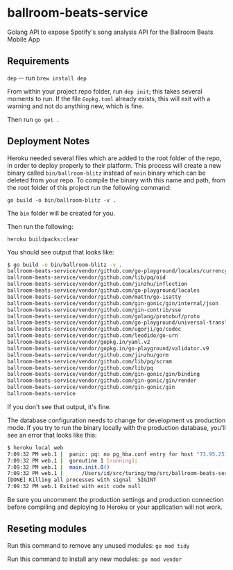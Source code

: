 # ballroom-beats-service
Golang API to expose Spotify's song analysis API for the Ballroom Beats Mobile App


## Requirements

`dep` -- run `brew install dep`

From within your project repo folder, run `dep init`; this takes several moments to run. If the file `Gopkg.toml` already exists, this will exit with a warning and not do anything new, which is fine.

Then run `go get .`

## Deployment Notes

Heroku needed several files which are added to the root folder of the repo, in order to deploy properly to their platform. This process will create a new binary called `bin/ballroom-blitz` instead of `main` binary which can be deleted from your repo. To compile the binary with this name and path, from the root folder of this project run the following command:

`go build -o bin/ballroom-blitz -v .`

The `bin` folder will be created for you.

Then run the following:

`heroku buildpacks:clear`


You should see output that looks like:

```bash
$ go build -o bin/ballroom-blitz -v .
ballroom-beats-service/vendor/github.com/go-playground/locales/currency
ballroom-beats-service/vendor/github.com/lib/pq/oid
ballroom-beats-service/vendor/github.com/jinzhu/inflection
ballroom-beats-service/vendor/github.com/go-playground/locales
ballroom-beats-service/vendor/github.com/mattn/go-isatty
ballroom-beats-service/vendor/github.com/gin-gonic/gin/internal/json
ballroom-beats-service/vendor/github.com/gin-contrib/sse
ballroom-beats-service/vendor/github.com/golang/protobuf/proto
ballroom-beats-service/vendor/github.com/go-playground/universal-translator
ballroom-beats-service/vendor/github.com/ugorji/go/codec
ballroom-beats-service/vendor/github.com/leodido/go-urn
ballroom-beats-service/vendor/gopkg.in/yaml.v2
ballroom-beats-service/vendor/gopkg.in/go-playground/validator.v9
ballroom-beats-service/vendor/github.com/jinzhu/gorm
ballroom-beats-service/vendor/github.com/lib/pq/scram
ballroom-beats-service/vendor/github.com/lib/pq
ballroom-beats-service/vendor/github.com/gin-gonic/gin/binding
ballroom-beats-service/vendor/github.com/gin-gonic/gin/render
ballroom-beats-service/vendor/github.com/gin-gonic/gin
ballroom-beats-service
```

If you don't see that output, it's fine.


The database configuration needs to change for development vs production mode. If you try to run the binary locally with the production database, you'll see an error that looks like this:

```bash
$ heroku local web
7:09:32 PM web.1 |  panic: pq: no pg_hba.conf entry for host "73.95.251.223", user "hlbjcopbpxwheo", database "ddpi9katt80n0p", SSL off
7:09:32 PM web.1 |  goroutine 1 [running]:
7:09:32 PM web.1 |  main.init.0()
7:09:32 PM web.1 |  	/Users/id/src/turing/tmp/src/ballroom-beats-service/main.go:40 +0x281
[DONE] Killing all processes with signal  SIGINT
7:09:32 PM web.1 Exited with exit code null
```

Be sure you uncomment the production settings and production connection before compiling and deploying to Heroku or your application will not work.


## Reseting modules

Run this command to remove any unused modules: `go mod tidy`

Run this command to install any new modules: `go mod vendor`




